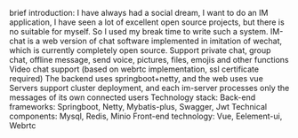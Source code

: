 brief introduction:
    I have always had a social dream, I want to do an IM application, I have seen a lot of excellent
  open source projects, but there is no suitable for myself. So I used my break time to write such a system.
    IM-chat is a web version of chat software implemented in imitation of wechat, which is currently completely open source.
  Support private chat, group chat, offline message, send voice, pictures, files, emojis and other functions
  Video chat support (based on webrtc implementation, ssl certificate required) The backend uses springboot+netty,
  and the web uses vue Servers support cluster deployment, and each im-server processes only the messages of its own connected users
    Technology stack:
        Back-end frameworks: Springboot, Netty, Mybatis-plus, Swagger, Jwt
        Technical components: Mysql, Redis, Minio
        Front-end technology: Vue, Eelement-ui, Webrtc